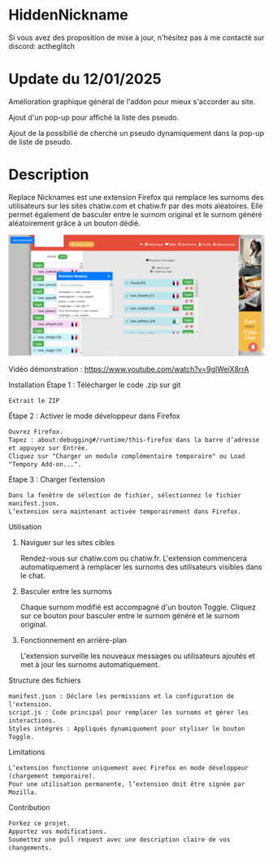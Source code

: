 # HiddenNickname
Si vous avez des proposition de mise à jour, n'hésitez pas à me contacté sur discord: actheglitch


# Update du 12/01/2025
Amélioration graphique général de l'addon pour mieux s'accorder au site.

Ajout d'un pop-up pour affiché la liste des pseudo.

Ajout de la possibilié de cherché un pseudo dynamiquement dans la pop-up de liste de pseudo.
# Description

Replace Nicknames est une extension Firefox qui remplace les surnoms des utilisateurs sur les sites chatiw.com et chatiw.fr par des mots aléatoires. Elle permet également de basculer entre le surnom original et le surnom généré aléatoirement grâce à un bouton dédié.


[![Mon image](Capture3.PNG)](https://www.youtube.com/watch?v=9gIWeiX8rrA)


Vidéo démonstration : https://www.youtube.com/watch?v=9gIWeiX8rrA



Installation
Étape 1 : Télécharger le code .zip sur git

    Extrait le ZIP

Étape 2 : Activer le mode développeur dans Firefox

    Ouvrez Firefox.
    Tapez : about:debugging#/runtime/this-firefox dans la barre d’adresse et appuyez sur Entrée.
    Cliquez sur "Charger un module complémentaire temporaire" ou Load "Tempory Add-on...".

Étape 3 : Charger l’extension

    Dans la fenêtre de sélection de fichier, sélectionnez le fichier manifest.json.
    L’extension sera maintenant activée temporairement dans Firefox.

Utilisation
1. Naviguer sur les sites cibles

    Rendez-vous sur chatiw.com ou chatiw.fr.
    L'extension commencera automatiquement à remplacer les surnoms des utilisateurs visibles dans le chat.

2. Basculer entre les surnoms

    Chaque surnom modifié est accompagné d'un bouton Toggle.
    Cliquez sur ce bouton pour basculer entre le surnom généré et le surnom original.

3. Fonctionnement en arrière-plan

    L'extension surveille les nouveaux messages ou utilisateurs ajoutés et met à jour les surnoms automatiquement.

Structure des fichiers

    manifest.json : Déclare les permissions et la configuration de l'extension.
    script.js : Code principal pour remplacer les surnoms et gérer les interactions.
    Styles intégrés : Appliqués dynamiquement pour styliser le bouton Toggle.

Limitations

    L’extension fonctionne uniquement avec Firefox en mode développeur (chargement temporaire).
    Pour une utilisation permanente, l’extension doit être signée par Mozilla.

Contribution

    Forkez ce projet.
    Apportez vos modifications.
    Soumettez une pull request avec une description claire de vos changements.
